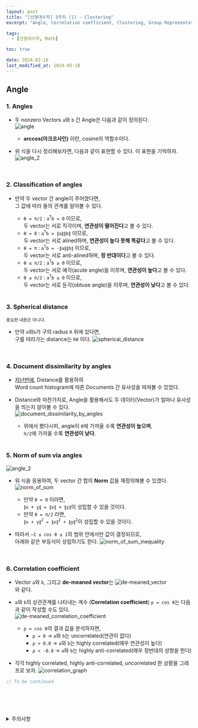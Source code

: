 ```yaml
---
layout: post
title: "[선형대수학] 3주차 (1) - Clustering"
excerpt: "Angle, Correlation coefficient, Clustering, Group Representative, k-means algorithm"

tags:
  - [선형대수학, Math]

toc: true

date: 2024-03-18
last_modified_at: 2024-03-18
---
```

## Angle
### 1. Angles
- 두 nonzero Vectors `a`와 `b` 간 Angle은 다음과 같이 정의된다.  
![angle][def]
  - **arccos(아크코사인)** 이란, cosine의 역함수이다.  

- 위 식을 다시 정리해보자면, 다음과 같이 표현할 수 있다. 이 표현을 기억하자.  
![angle_2][def2]

<br>

### 2. Classification of angles
- 만약 두 vector 간 angle이 주어졌다면,  
그 값에 따라 둘의 관계를 알아볼 수 있다.  

  - `θ = π/2` : `a`<sup>`T`</sup>`b = 0` 이므로,  
  두 vector는 서로 직각이며, **연관성이 떨어진다**고 볼 수 있다.
  - `θ = 0` : `a`<sup>`T`</sup>`b = ∥a∥∥b∥` 이므로,  
  두 vector는 서로 alined하며, **연관성이 높다 못해 똑같다**고 볼 수 있다.  
  - `θ = π` : `a`<sup>`T`</sup>`b = -∥a∥∥b∥` 이므로,  
  두 vector는 서로 anti-alined하며, **정 반대이다**고 볼 수 있다.
  - `θ ≤ π/2` : `a`<sup>`T`</sup>`b ≥ 0` 이므로,  
  두 vector는 서로 예각(acute angle)을 이루며, **연관성이 높다**고 볼 수 있다.  
  - `θ ≥ π/2` : `a`<sup>`T`</sup>`b ≤ 0` 이므로,  
  두 vector는 서로 둔각(obtuse angle)을 이루며, **연관성이 낮다**고 볼 수 있다.

  <br>

### 3. Spherical distance
<sub> 중요한 내용은 아니다.
- 만약 `a`와`b`가 구의 radius `R` 위에 있다면,  
구를 따라가는 distance는 `Rθ` 이다.
![spherical_distance][def3]

<br>

### 4. Document dissimilarity by angles
- [지난번에,][def4] Distance를 활용하여  
Word count histogram에 따른 Documents 간 유사성을 따져볼 수 있었다.  

- Distance와 마찬가지로, Angle을 활용해서도 두 데이터(Vector)가 얼마나 유사성을 띄는지 알아볼 수 있다.  
![document_dissimilarity_by_angles][def5]
  - 위에서 봤다시피, angle이 `0`에 가까울 수록 **연관성이 높으며**,  
  `π/2`에 가까울 수록 **연관성이 낮다**.  

  <br>

### 5. Norm of sum via angles
![angle_2][def2]
- 위 식을 응용하여, 두 vector 간 합의 **Norm** 값을 재정의해볼 수 있겠다.  
![norm_of_sum][def6]

  - 만약 `θ = 0` 이라면,  
  `∥x + y∥ = ∥x∥ + ∥y∥`이 성립할 수 있을 것이다.
  - 만약 `θ = π/2` 라면,  
  `∥x + y∥`<sup>`2`</sup>` = ∥x∥`<sup>`2`</sup>` + ∥y∥`<sup>`2`</sup>이 성립할 수 있을 것이다.  

- 따라서 `−1 ≤ cos θ ≤ 1`의 범위 안에서만 값이 결정되므로,  
아래와 같은 부등식이 성립하기도 한다.
![norm_of_sum_inequality][def7]  

<br>

### 6. Correlation coefficient
- Vector `a`와 `b`, 그리고 **de-meaned vector**는
![de-meaned_vector][def8]  
와 같다.  

- `a`와 `b`의 상관관계를 나타내는 계수 (**Correlation coefficient**) `ρ = cos θ`는 다음과 같이 작성할 수도 있다.  
![de-meaned_correlation_coefficient][def9]

  - `ρ = cos θ`의 결과 값을 분석하자면,  
    - `ρ = 0` -> `a`와 `b`는 uncorrelated(연관이 없다)
    - `ρ > 0.8` -> `a`와 `b`는 highly correlated(매우 연관성이 높다)
    - `ρ < -0.8` -> `a`와 `b`는 highly anti-correlated(매우 정반대의 성향을 띈다)

- 각각 highly correlated, highly anti-correlated, uncorrelated 한 상황을 그래프로 보자.
![correlation_graph][def10]

```java
// To be continued
```
  
<br>
<br>
<br>
<br>
<details>
<summary>주의사항</summary>
<div markdown="1">

이 포스팅은 강원대학교 김도형 교수님의 선형대수학 수업을 들으며 내용을 정리 한 것입니다.  
수업 내용에 대한 저작권은 교수님께 있으니,  
다른 곳으로의 무분별한 내용 복사를 자제해 주세요.

</div>
</details>

[def]: https://i.imgur.com/2j6jPk6.png
[def2]: https://i.imgur.com/kTIeGJD.png
[def3]: https://i.imgur.com/u2BHYLJ.png
[def4]: https://orbit3230.github.io/2024/03/14/LA_week2_3/#4-document-dissimilarity%EC%9C%A0%EC%82%AC%EC%84%B1-%EA%B2%80%EC%82%AC
[def5]: https://i.imgur.com/aEy4HIH.png
[def6]: https://i.imgur.com/eEtOuk8.png
[def7]: https://i.imgur.com/8h7EYof.png
[def8]: https://i.imgur.com/1X6MEJT.png
[def9]: https://i.imgur.com/775J0vA.png
[def10]: https://i.imgur.com/xni7yC8.png